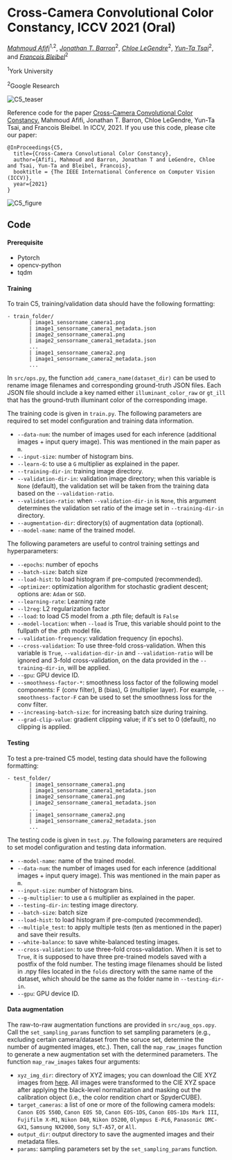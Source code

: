 # Cross-Camera Convolutional Color Constancy, ICCV 2021 (Oral)

*[Mahmoud Afifi](https://sites.google.com/view/mafifi)*<sup>1,2</sup>, *[Jonathan T. Barron](https://jonbarron.info/)*<sup>2</sup>, *[Chloe LeGendre](http://www.chloelegendre.com/)*<sup>2</sup>, *[Yun-Ta Tsai](https://scholar.google.com/citations?user=7fUcF9UAAAAJ&hl=en)*<sup>2</sup>, and *[Francois Bleibel](https://www.linkedin.com/in/fbleibel)*<sup>2</sup>

<sup>1</sup>York University

<sup>2</sup>Google Research


![C5_teaser](https://user-images.githubusercontent.com/37669469/103726597-4de63f80-4fa7-11eb-851a-7c35b38d8806.gif)


Reference code for the paper [Cross-Camera Convolutional Color Constancy.](https://arxiv.org/pdf/2011.11890.pdf) Mahmoud Afifi, Jonathan T. Barron, Chloe LeGendre, Yun-Ta Tsai, and Francois Bleibel. In ICCV, 2021. If you use this code, please cite our paper:
```
@InProceedings{C5,
  title={Cross-Camera Convolutional Color Constancy},
  author={Afifi, Mahmoud and Barron, Jonathan T and LeGendre, Chloe and Tsai, Yun-Ta and Bleibel, Francois},
  booktitle = {The IEEE International Conference on Computer Vision (ICCV)},
  year={2021}
}
```

![C5_figure](https://user-images.githubusercontent.com/37669469/103725576-e3cc9b00-4fa4-11eb-8b63-e23de06f3673.jpg)


## Code
#### Prerequisite
* Pytorch
* opencv-python
* tqdm


#### Training 
To train C5, training/validation data should have the following formatting:
```
- train_folder/
       | image1_sensorname_camera1.png
       | image1_sensorname_camera1_metadata.json
       | image2_sensorname_camera1.png
       | image2_sensorname_camera1_metadata.json
       ...
       | image1_sensorname_camera2.png
       | image1_sensorname_camera2_metadata.json
       ...
```

In `src/ops.py`, the function `add_camera_name(dataset_dir)` can be used to rename image filenames and corresponding ground-truth JSON files. Each JSON file should include a key named either `illuminant_color_raw` or `gt_ill` that has the ground-truth illuminant color of the corresponding image. 

The training code is given in `train.py`. The following parameters are required to set model configuration and training data information. 
  * `--data-num`: the number of images used for each inference (additional images + input query image). This was mentioned in the main paper as `m`. 
  * `--input-size`: number of histogram bins. 
  * `--learn-G`: to use a `G` multiplier as explained in the paper.
  * `--training-dir-in`: training image directory.
  * `--validation-dir-in`: validation image directory; when this variable is `None` (default), the validation set will be taken from the training data based on the `--validation-ratio`.
  * `--validation-ratio`: when `--validation-dir-in` is `None`, this argument determines the validation set ratio of the image set in `--training-dir-in` directory.
  * `--augmentation-dir`: directory(s) of augmentation data (optional). 
  * `--model-name`: name of the trained model. 

The following parameters are useful to control training settings and hyperparameters:
  * `--epochs`: number of epochs
  * `--batch-size`: batch size
  * `--load-hist`: to load histogram if pre-computed (recommended). 
  * `-optimizer`: optimization algorithm for stochastic gradient descent; options are: `Adam` or `SGD`.
  * `--learning-rate`: Learning rate
  * `--l2reg`: L2 regularization factor
  * `--load`: to load C5 model from a .pth file; default is `False`
  * `--model-location`: when `--load` is True, this variable should point to the fullpath of the .pth model file.
  * `--validation-frequency`: validation frequency (in epochs).
  * `--cross-validation`: To use three-fold cross-validation. When this variable is `True`, `--validation-dir-in` and `--validation-ratio` will be ignored and 3-fold cross-validation, on the data provided in the `--training-dir-in`, will be applied. 
  * `--gpu`: GPU device ID. 
  * `--smoothness-factor-*`: smoothness loss factor of the following model components: F (conv filter), B (bias), G (multiplier layer). For example, `--smoothness-factor-F` can be used to set the smoothness loss for the conv filter. 
  * `--increasing-batch-size`: for increasing batch size during training.
  * `--grad-clip-value`: gradient clipping value; if it's set to 0 (default), no clipping is applied.


#### Testing
To test a pre-trained C5 model, testing data should have the following formatting:
```
- test_folder/
       | image1_sensorname_camera1.png
       | image1_sensorname_camera1_metadata.json
       | image2_sensorname_camera1.png
       | image2_sensorname_camera1_metadata.json
       ...
       | image1_sensorname_camera2.png
       | image1_sensorname_camera2_metadata.json
       ...
```

The testing code is given in `test.py`. The following parameters are required to set model configuration and testing data information. 
  * `--model-name`: name of the trained model.
  * `--data-num`: the number of images used for each inference (additional images + input query image). This was mentioned in the main paper as `m`.
  * `--input-size`: number of histogram bins. 
  * `--g-multiplier`: to use a `G` multiplier as explained in the paper.
  * `--testing-dir-in`: testing image directory.
  * `--batch-size`: batch size
  * `--load-hist`: to load histogram if pre-computed (recommended). 
  * `--multiple_test`: to apply multiple tests (ten as mentioned in the paper) and save their results.
  * `--white-balance`: to save white-balanced testing images.
  * `--cross-validation`: to use three-fold cross-validation. When it is set to `True`, it is supposed to have three pre-trained models saved with a postfix of the fold number. The testing image filenames should be listed in .npy files located in the `folds` directory with the same name of the dataset, which should be the same as the folder name in `--testing-dir-in`. 
  * `--gpu`: GPU device ID. 

  

#### Data augmentation
The raw-to-raw augmentation functions are provided in `src/aug_ops.opy`. Call the `set_sampling_params` function to set sampling parameters (e.g., excluding certain camera/dataset from the soruce set, determine the number of augmented images, etc.). Then, call the `map_raw_images` function to generate a new augmentation set with the determined parameters. The function `map_raw_images` takes four arguments:
* `xyz_img_dir`: directory of XYZ images; you can download the CIE XYZ images from [here](https://drive.google.com/file/d/1ylf1AnjcdNBbSINS4t6rlfb5U2RJeKQT/view?usp=sharing). All images were transformed to the CIE XYZ space after applying the black-level normalization and masking out the calibration object (i.e., the color rendition chart or SpyderCUBE). 
* `target_cameras`: a list of one or more of the following camera models:
`Canon EOS 550D`, `Canon EOS 5D`, `Canon EOS-1DS`, `Canon EOS-1Ds Mark III`, `Fujifilm X-M1`, `Nikon D40`, `Nikon D5200`, `Olympus E-PL6`, `Panasonic DMC-GX1`, `Samsung NX2000`, `Sony SLT-A57`, or `All`.
* `output_dir`: output directory to save the augmented images and their metadata files.
* `params`: sampling parameters set by the `set_sampling_params` function.


